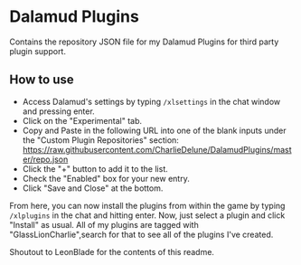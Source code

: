 # Dalamud Plugins
Contains the repository JSON file for my Dalamud Plugins for third party plugin support.

## How to use
* Access Dalamud's settings by typing `/xlsettings` in the chat window and pressing enter.
* Click on the "Experimental" tab.
* Copy and Paste in the following URL into one of the blank inputs under the "Custom Plugin Repositories" section: https://raw.githubusercontent.com/CharlieDelune/DalamudPlugins/master/repo.json
* Click the "+" button to add it to the list.
* Check the "Enabled" box for your new entry.
* Click "Save and Close" at the bottom.

From here, you can now install the plugins from within the game by typing `/xlplugins` in the chat and hitting enter.
Now, just select a plugin and click "Install" as usual.
All of my plugins are tagged with "GlassLionCharlie",search for that to see all of the plugins I've created.

Shoutout to LeonBlade for the contents of this readme.
